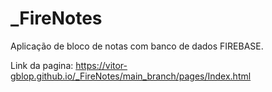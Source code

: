 # _FireNotes
Aplicação de bloco de notas com banco de dados FIREBASE.

Link da pagina: https://vitor-gblop.github.io/_FireNotes/main_branch/pages/Index.html
